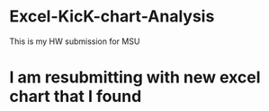 # Excel-KicK-chart-Analysis
This is my HW submission for MSU 
# I am resubmitting with new excel chart that I found
